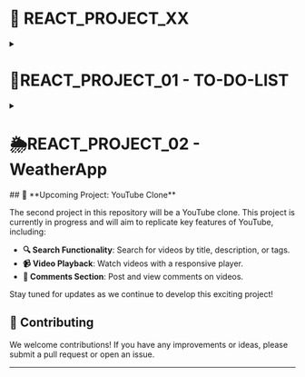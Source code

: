 
# 🚀 **REACT_PROJECT_XX**

<details close>
   <summary><h1> 📝REACT_PROJECT_01 - TO-DO-LIST</h1></summary>
   <br>

   Welcome to **REACT_PROJECT_01**! This is a sleek and user-friendly React to-do list application designed to help you manage your tasks effectively. With a clean interface and robust functionality, you can effortlessly keep track of your to-dos.

   ## 🌟 **Features**

   - **✨ Add Tasks**: Easily add new tasks with a simple interface.
   - **🗑️ Delete Tasks**: Remove tasks with a single click.
   - **✅ View Completed Tasks**: Check off tasks you’ve finished.
   - **⚠️ Incomplete Task Warnings**: Get notifications for tasks that are still pending.
   - **📅 Task Date and Time**: See when each task was added.

   ## 🛠️ **Technologies Used**

   - **React**: For dynamic state management and building the user interface.
   - **Tailwind CSS**: For responsive and modern styling.

   ## 📸 **Screenshots**

   Here are some snapshots of the application:

   ![Task List](https://github.com/someshsrichandan/REACT_PROJECTS_XX/blob/main/Images/to-do-1.png)  
   *Task List View*

   ![Add Task](https://github.com/someshsrichandan/REACT_PROJECTS_XX/blob/main/Images/to-do-3.png)  
   *Adding a New Task*

   ![Completed Task](https://github.com/someshsrichandan/REACT_PROJECTS_XX/blob/main/Images/to-do-2.png)  
   *Completed Task*

   ## 🚀 **Getting Started**

   To get this project running locally, follow these steps:

   1. **Clone the repository:**
      ```bash
      git clone https://github.com/someshsrichandan/REACT_PROJECT_XX.git
      ```

   2. **Navigate to the project directory:**
      ```bash
      cd REACT_PROJECT_XX\to_do_list\
      ```

   3. **Install dependencies:**
      ```bash
      npm install
      ```

   4. **Start the development server:**
      ```bash
      npm start
      ```

   5. **Open your browser and go to:**
      ```
      http://localhost:3000
      ```

   ## 📝 **Usage**

   - **Adding a Task**: Enter your task details and click "Add Task."
   - **Deleting a Task**: Click "Delete" next to the task you want to remove.
   - **Viewing Completed Tasks**: Navigate to the "Completed Tasks" section.
   - **Handling Incomplete Tasks**: Receive alerts for tasks that need attention.
</details>
   
<details close>
   <summary><h1> 🌦️REACT_PROJECT_02 - WeatherApp</h1></summary>
   # 🌤️ WeatherApp

Welcome to WeatherApp, a beautifully designed weather application that provides live weather data, a 5-day forecast, and detailed weather metrics for any location around the globe. With a sleek and modern UI, users can easily search for their desired location and get real-time weather updates, air quality information, and more.

![WeatherApp Screenshot](https://github.com/someshsrichandan/REACT_PROJECTS_XX/blob/main/Images/weatherapp.jpg)

## 🚀 Features

- **Beautiful UI:** Experience a modern, clean, and responsive design that looks great on any device.
- **Search Functionality:** Quickly search for any city worldwide and get instant weather updates.
- **Live Weather Data:** View current weather conditions, including temperature, weather description, and more.
- **5-Day Forecast:** Get a detailed weather forecast for the next 5 days, including daily highs and lows.
- **Air Quality Index (AQI):** Check the air quality of the selected location, with health recommendations.
- **Detailed Weather Information:**
  - **Feels Like Temperature:** How the temperature actually feels.
  - **Humidity:** The amount of moisture in the air.
  - **Wind Speed:** How fast the wind is blowing.
  - **Pressure:** The atmospheric pressure at the location.
  - **Visibility:** How far you can see in the current conditions.
  - **Cloudiness:** The percentage of the sky covered by clouds.

## 🛠️ Tech Stack

- **React.js:** A JavaScript library for building user interfaces.
- **Tailwind CSS:** A utility-first CSS framework for creating custom designs.
- **OpenWeather API:** Provides real-time weather data and forecasts.

## 📦 Installation

Follow these steps to set up the project locally:

1. **Clone the Repository:**
   ```bash
   git clone https://github.com/someshsrichandan/REACT_PROJECT_XX.git

2. **Navigate to the project directory:**
   ```bash
   cd REACT_PROJECT_XX\weather_app
3. **Install dependencies:**
      ```bash
      npm install
      ```

4. **Start the development server:**
      ```bash
      npm start
      ```

5. **Open your browser and go to:**
      ```
      http://localhost:3000
      ```
</details>
## 🎥 **Upcoming Project: YouTube Clone**

The second project in this repository will be a YouTube clone. This project is currently in progress and will aim to replicate key features of YouTube, including:

- **🔍 Search Functionality**: Search for videos by title, description, or tags.
- **📹 Video Playback**: Watch videos with a responsive player.
- **💬 Comments Section**: Post and view comments on videos.

Stay tuned for updates as we continue to develop this exciting project!

## 🤝 **Contributing**

We welcome contributions! If you have any improvements or ideas, please submit a pull request or open an issue.


---

